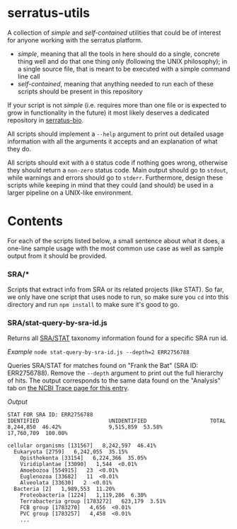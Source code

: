 # serratus-utils

A collection of _simple_ and _self-contained_ utilities that could be of interest for anyone working with the serratus platform.

* *simple*, meaning that all the tools in here should do a single, concrete thing well and do that one thing only (following the UNIX philosophy); in a single source file, that is meant to be executed with a simple command line call
* *self-contained*, meaning that anything needed to run each of these scripts should be present in this repository

If your script is not _simple_ (i.e. requires more than one file or is expected to grow in functionality in the future) it most likely deserves a dedicated repository in [serratus-bio](https://github.com/serratus-bio).

All scripts should implement a `--help` argument to print out detailed usage information with all the arguments it accepts and an explanation of what they do.

All scripts should exit with a `0` status code if nothing goes wrong, otherwise they should return a `non-zero` status code. Main output should go to `stdout`, while warnings and errors should go to `stderr`. Furthermore, design these scripts while keeping in mind that they could (and should) be used in a larger pipeline on a UNIX-like environment.

# Contents

For each of the scripts listed below, a small sentence about what it does, a one-line sample usage with the most common use case as well as sample output from it should be provided.

### SRA/*

Scripts that extract info from SRA or its related projects (like STAT). So far, we only have one script that uses node to run, so make sure you `cd` into this directory and run `npm install` to make sure it's good to go.

### SRA/stat-query-by-sra-id.js

Returns all [SRA/STAT](https://www.ncbi.nlm.nih.gov/sra/docs/sra-taxonomy-analysis-tool/) taxonomy information found for a specific SRA run id.

*Example*
`node stat-query-by-sra-id.js --depth=2 ERR2756788`

Queries SRA/STAT for matches found on "Frank the Bat" (SRA ID: ERR2756788).
Remove the `--depth` argument to print out the full hierarchy of hits.
The output corresponds to the same data found on the "Analysis" tab on [the NCBI Trace page for this entry](https://trace.ncbi.nlm.nih.gov/Traces/?view=run_browser&acc=ERR2756788&display=analysis).


*Output*
```
STAT FOR SRA ID: ERR2756788
IDENTIFIED                      UNIDENTIFIED                    TOTAL
8,244,850  46.42%               9,515,859  53.58%               17,760,709  100.00%

cellular organisms [131567]   8,242,597  46.41%
  Eukaryota [2759]   6,242,055  35.15%
    Opisthokonta [33154]   6,224,366  35.05%
    Viridiplantae [33090]   1,544  <0.01%
    Amoebozoa [554915]   23  <0.01%
    Euglenozoa [33682]   11  <0.01%
    Alveolata [33630]   2  <0.01%
  Bacteria [2]   1,989,553  11.20%
    Proteobacteria [1224]   1,119,286  6.30%
    Terrabacteria group [1783272]   623,179  3.51%
    FCB group [1783270]   4,656  <0.01%
    PVC group [1783257]   4,458  <0.01%
    ...
```
